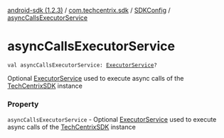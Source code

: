 [android-sdk (1.2.3)](../../index.md) / [com.techcentrix.sdk](../index.md) / [SDKConfig](index.md) / [asyncCallsExecutorService](./async-calls-executor-service.md)

# asyncCallsExecutorService

`val asyncCallsExecutorService: `[`ExecutorService`](https://developer.android.com/reference/java/util/concurrent/ExecutorService.html)`?`

Optional [ExecutorService](https://developer.android.com/reference/java/util/concurrent/ExecutorService.html) used to execute async calls of the [TechCentrixSDK](../-tech-centrix-s-d-k/index.md) instance

### Property

`asyncCallsExecutorService` - Optional [ExecutorService](https://developer.android.com/reference/java/util/concurrent/ExecutorService.html) used to execute async calls of the [TechCentrixSDK](../-tech-centrix-s-d-k/index.md) instance
